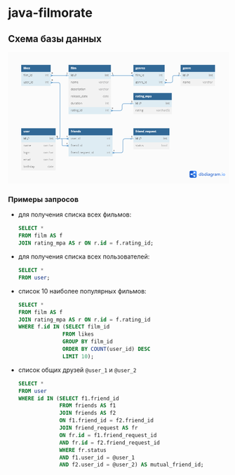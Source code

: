 # java-filmorate
## Схема базы данных
![database schema](dbschema.png)


### Примеры запросов

- для получения списка всех фильмов:
  ```sql
  SELECT *
  FROM film AS f
  JOIN rating_mpa AS r ON r.id = f.rating_id;
  ```
- для получения списка всех пользователей:
  ```sql
  SELECT *
  FROM user;
  ```
- список 10 наиболее популярных фильмов:
  ```sql
  SELECT *
  FROM film AS f
  JOIN rating_mpa AS r ON r.id = f.rating_id
  WHERE f.id IN (SELECT film_id
                FROM likes
                GROUP BY film_id
                ORDER BY COUNT(user_id) DESC
                LIMIT 10);  
  ```
- список общих друзей `@user_1` и `@user_2`
  ```sql
  SELECT *
  FROM user
  WHERE id IN (SELECT f1.friend_id
               FROM friends AS f1
               JOIN friends AS f2 
               ON f1.friend_id = f2.friend_id
               JOIN friend_request AS fr 
               ON fr.id = f1.friend_request_id 
               AND fr.id = f2.friend_request_id
               WHERE fr.status
               AND f1.user_id = @user_1 
               AND f2.user_id = @user_2) AS mutual_friend_id;
  ```